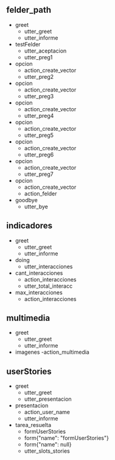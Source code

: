 ## felder_path
* greet
  - utter_greet
  - utter_informe
* testFelder
  - utter_aceptacion
  - utter_preg1
* opcion
  - action_create_vector
  - utter_preg2
* opcion
  - action_create_vector
  - utter_preg3
* opcion
  - action_create_vector
  - utter_preg4
* opcion
  - action_create_vector
  - utter_preg5
* opcion
  - action_create_vector
   - utter_preg6
* opcion
  - action_create_vector
   - utter_preg7
* opcion
  - action_create_vector
  - action_felder
* goodbye
  - utter_bye

## indicadores
* greet
  - utter_greet
  - utter_informe
* doing
  - utter_interacciones
* cant_interacciones
  - action_interacciones
  - utter_total_interacc
* max_interacciones
  - action_interacciones

## multimedia
* greet
  - utter_greet
  - utter_informe
* imagenes
  -action_multimedia

## userStories
* greet
  - utter_greet
  - utter_presentacion
* presentacion
  - action_user_name
  - utter_informe
* tarea_resuelta
  - formUserStories
  - form{"name": "formUserStories"}
  - form{"name": null}
  - utter_slots_stories
